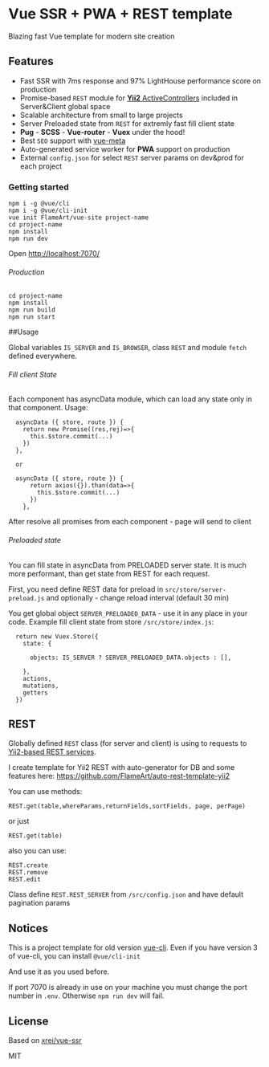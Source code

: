# Vue SSR + PWA + REST template

Blazing fast Vue template for modern site creation

## Features
- Fast SSR with 7ms response and 97% LightHouse performance score on production
- Promise-based `REST` module for [**Yii2** ActiveControllers](https://github.com/FlameArt/auto-rest-template-yii2) included in Server&Client global space
- Scalable architecture from small to large projects
- Server Preloaded state from `REST` for extremly fast fill client state 
- **Pug** - **SCSS**  - **Vue-router** - **Vuex** under the hood!
- Best `SEO` support with [vue-meta](https://github.com/declandewet/vue-meta)
- Auto-generated service worker for **PWA** support on production
- External `config.json` for select `REST` server params on dev&prod for each project

### Getting started

```
npm i -g @vue/cli
npm i -g @vue/cli-init
vue init FlameArt/vue-site project-name
cd project-name
npm install
npm run dev
```

Open [http://localhost:7070/](http://localhost:7070/)

###### Production
```
cd project-name
npm install
npm run build
npm run start
```

##Usage

Global variables `IS_SERVER` and `IS_BROWSER`, class `REST` and module `fetch` defined everywhere.

###### Fill client State

Each component has asyncData module, which can load any state only in that component. Usage: 

```
  asyncData ({ store, route }) {
    return new Promise((res,rej)=>{
      this.$store.commit(...)
    })
  },
  
  or
  
  asyncData ({ store, route }) {
      return axios({}).than(data=>{
        this.$store.commit(...)
      })
    },
```

After resolve all promises from each component - page will send to client

###### Preloaded state

You can fill state in asyncData from PRELOADED server state. It is much more performant, than get state from REST for each request.

First, you need define REST data for preload in `src/store/server-preload.js` and optionally - change reload interval (default 30 min)

You get global object `SERVER_PRELOADED_DATA` - use it in any place in your code. Example fill client state from store `/src/store/index.js`:

```
  return new Vuex.Store({
    state: {
      
      objects: IS_SERVER ? SERVER_PRELOADED_DATA.objects : [],
  
    },
    actions,
    mutations,
    getters
  })
```

## REST

Globally defined `REST` class (for server and client) is using to requests to [Yii2-based REST services](https://www.yiiframework.com/doc/guide/2.0/en/rest-quick-start). 

I create template for Yii2 REST with auto-generator for DB and some features here: https://github.com/FlameArt/auto-rest-template-yii2

You can use methods:

`REST.get(table,whereParams,returnFields,sortFields, page, perPage)`

or just

`REST.get(table)`

also you can use:

```
REST.create
REST.remove
REST.edit
```

Class define `REST.REST_SERVER` from `/src/config.json` and have default pagination params

## Notices
This is a project template for old version [vue-cli](https://github.com/vuejs/vue-cli).
Even if you have version 3 of vue-cli, you can install `@vue/cli-init`

And use it as you used before.

If port 7070 is already in use on your machine you must change the port number in `.env`. Otherwise `npm run dev` will fail.

## License

Based on [xrei/vue-ssr](https://github.com/xrei/vue-ssr)

MIT